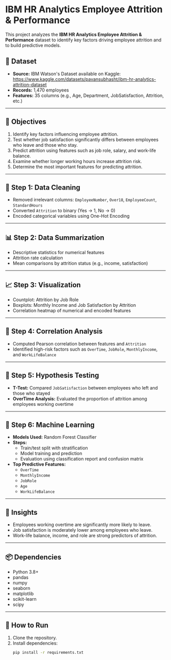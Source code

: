 # IBM HR Analytics Employee Attrition & Performance

This project analyzes the **IBM HR Analytics Employee Attrition & Performance** dataset to identify key factors driving employee attrition and to build predictive models.

## 📁 Dataset
- **Source:** IBM Watson's Dataset available on Kaggle: https://www.kaggle.com/datasets/pavansubhasht/ibm-hr-analytics-attrition-dataset
- **Records:** 1,470 employees
- **Features:** 35 columns (e.g., Age, Department, JobSatisfaction, Attrition, etc.)

---

## 🎯 Objectives

1. Identify key factors influencing employee attrition.
2. Test whether job satisfaction significantly differs between employees who leave and those who stay.
3. Predict attrition using features such as job role, salary, and work-life balance.
4. Examine whether longer working hours increase attrition risk.
5. Determine the most important features for predicting attrition.

---

## 🧹 Step 1: Data Cleaning

- Removed irrelevant columns: `EmployeeNumber`, `Over18`, `EmployeeCount`, `StandardHours`
- Converted `Attrition` to binary (Yes → 1, No → 0)
- Encoded categorical variables using One-Hot Encoding

---

## 📊 Step 2: Data Summarization

- Descriptive statistics for numerical features
- Attrition rate calculation
- Mean comparisons by attrition status (e.g., income, satisfaction)

---

## 📈 Step 3: Visualization

- Countplot: Attrition by Job Role
- Boxplots: Monthly Income and Job Satisfaction by Attrition
- Correlation heatmap of numerical and encoded features

---

## 🔗 Step 4: Correlation Analysis

- Computed Pearson correlation between features and `Attrition`
- Identified high-risk factors such as `OverTime`, `JobRole`, `MonthlyIncome`, and `WorkLifeBalance`

---

## 📐 Step 5: Hypothesis Testing

- **T-Test:** Compared `JobSatisfaction` between employees who left and those who stayed
- **OverTime Analysis:** Evaluated the proportion of attrition among employees working overtime

---

## 🤖 Step 6: Machine Learning

- **Models Used:** Random Forest Classifier
- **Steps:**
  - Train/test split with stratification
  - Model training and prediction
  - Evaluation using classification report and confusion matrix
- **Top Predictive Features:**
  - `OverTime`
  - `MonthlyIncome`
  - `JobRole`
  - `Age`
  - `WorkLifeBalance`

---

## 🧠 Insights

- Employees working overtime are significantly more likely to leave.
- Job satisfaction is moderately lower among employees who leave.
- Work-life balance, income, and role are strong predictors of attrition.

---

## 📦 Dependencies

- Python 3.8+
- pandas
- numpy
- seaborn
- matplotlib
- scikit-learn
- scipy

---

## 🚀 How to Run

1. Clone the repository.
2. Install dependencies:  
   ```bash
   pip install -r requirements.txt
